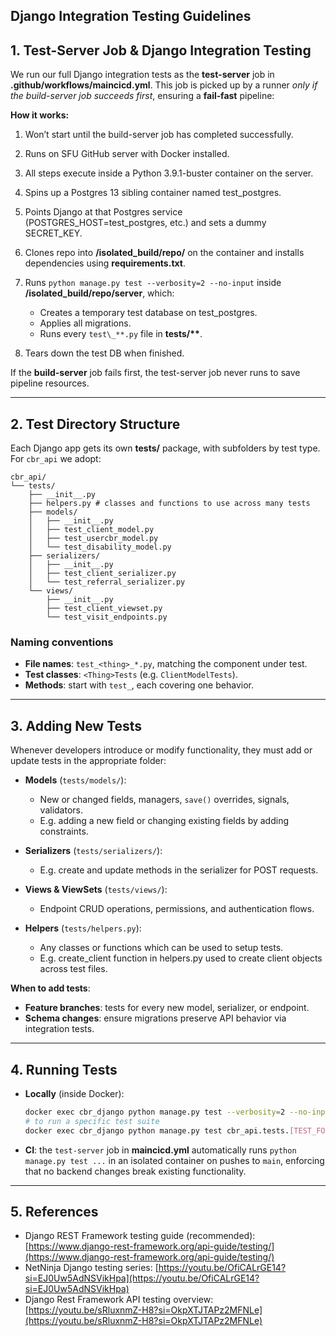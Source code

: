 ## **Django Integration Testing Guidelines**

## 1. Test-Server Job & Django Integration Testing

We run our full Django integration tests as the **test-server** job in **.github/workflows/maincicd.yml**. This job is picked up by a runner _only if the build-server job succeeds first_, ensuring a **fail‑fast** pipeline:

**How it works:**

1. Won’t start until the build-server job has completed successfully.

2. Runs on SFU GitHub server with Docker installed.

3. All steps execute inside a Python 3.9.1-buster container on the server.

4. Spins up a Postgres 13 sibling container named test_postgres.

5. Points Django at that Postgres service (POSTGRES_HOST=test_postgres, etc.) and sets a dummy SECRET_KEY.

6. Clones repo into **/isolated_build/repo/** on the container and installs dependencies using **requirements.txt**.

7. Runs `python manage.py test --verbosity=2 --no-input` inside **/isolated_build/repo/server**, which:

   - Creates a temporary test database on test_postgres.
   - Applies all migrations.
   - Runs every `test\_**.py` file in **tests/\*\***.

8. Tears down the test DB when finished.

If the **build-server** job fails first, the test-server job never runs to save pipeline resources.

---

## 2. Test Directory Structure

Each Django app gets its own **tests/** package, with subfolders by test type. For `cbr_api` we adopt:

```
cbr_api/
└── tests/
    ├── __init__.py
    ├── helpers.py # classes and functions to use across many tests
    ├── models/
    │   ├── __init__.py
    │   ├── test_client_model.py
    │   ├── test_usercbr_model.py
    │   └── test_disability_model.py
    ├── serializers/
    │   ├── __init__.py
    │   ├── test_client_serializer.py
    │   └── test_referral_serializer.py
    └── views/
        ├── __init__.py
        ├── test_client_viewset.py
        └── test_visit_endpoints.py
```

### Naming conventions

- **File names**: `test_<thing>_*.py`, matching the component under test.
- **Test classes**: `<Thing>Tests` (e.g. `ClientModelTests`).
- **Methods**: start with `test_`, each covering one behavior.

---

## 3. Adding New Tests

Whenever developers introduce or modify functionality, they must add or update tests in the appropriate folder:

- **Models** (`tests/models/`):

  - New or changed fields, managers, `save()` overrides, signals, validators.
  - E.g. adding a new field or changing existing fields by adding constraints.

- **Serializers** (`tests/serializers/`):

  - E.g. create and update methods in the serializer for POST requests.

- **Views & ViewSets** (`tests/views/`):

  - Endpoint CRUD operations, permissions, and authentication flows.

- **Helpers** (`tests/helpers.py`):

  - Any classes or functions which can be used to setup tests.
  - E.g. create_client function in helpers.py used to create client objects across test files.

**When to add tests**:

- **Feature branches**: tests for every new model, serializer, or endpoint.
- **Schema changes**: ensure migrations preserve API behavior via integration tests.

---

## 4. Running Tests

- **Locally** (inside Docker):

  ```bash
  docker exec cbr_django python manage.py test --verbosity=2 --no-input
  # to run a specific test suite
  docker exec cbr_django python manage.py test cbr_api.tests.[TEST_FOLDER_HERE].[TEST_FILE_NAME_HERE] --verbosity=2 --no-input
  ```

- **CI**: the `test-server` job in **maincicd.yml** automatically runs `python manage.py test ...` in an isolated container on pushes to `main`, enforcing that no backend changes break existing functionality.

---

## 5. References

- Django REST Framework testing guide (recommended): [https://www.django-rest-framework.org/api-guide/testing/](https://www.django-rest-framework.org/api-guide/testing/)
- NetNinja Django testing series: [https://youtu.be/OfiCALrGE14?si=EJ0Uw5AdNSVikHpa](https://youtu.be/OfiCALrGE14?si=EJ0Uw5AdNSVikHpa)
- Django Rest Framework API testing overview: [https://youtu.be/sRluxnmZ-H8?si=OkpXTJTAPz2MFNLe](https://youtu.be/sRluxnmZ-H8?si=OkpXTJTAPz2MFNLe)
